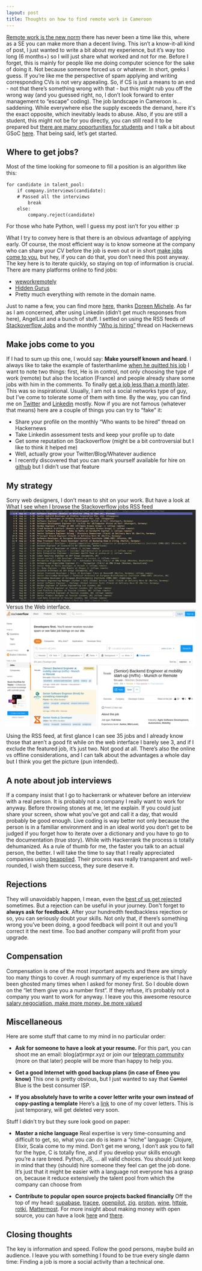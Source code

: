 ```yaml
---
layout: post
title: Thoughts on how to find remote work in Cameroon
---
```


[Remote work is the new norm](<https://www.economist.com/graphic-detail/2021/08/11/for-programmers-remote-working-is-becoming-the-norm>)
there has never been a time like this, where as a SE you can make more than a
decent living. This isn&rsquo;t a know-it-all kind of post, I just wanted to write a
bit about my experience, but it&rsquo;s way too long (6 months+) so I will just share
what worked and not for me.  Before I forget, this is mainly for people like me doing
computer science for the sake of doing it. Not because someone forced us or
whatever. In short, geeks I guess. If you&rsquo;re like me the perspective of spam
applying and writing corresponding CVs is not very appealing. So, if CS is just
a means to an end - not that there&rsquo;s something wrong with that -  but this might
rub you off the wrong way (and you guessed right, no, I don&rsquo;t look forward to
enter management to &ldquo;escape&rdquo; coding). The job landscape in Cameroon is&#x2026;
saddening. While everywhere else the supply exceeds the demand, here it's the
exact opposite, which inevitably leads to abuse. Also, if you are still a student, this might
not be for you directly, you can still read it to be prepared but [there are
many opportunities for students](<https://github.com/deepanshu1422/List-Of-Open-Source-Internships-Programs>) and I talk
a bit about GSoC [here](../Guerilla-Gsoc/). That being said, let&rsquo;s get started.


<a id="orgdc3fe01"></a>

## Where to get jobs?

Most of the time looking for someone to fill a position is an algorithm like this:
```
for candidate in talent_pool:
    if company.interviews(candidate):
    # Passed all the interviews
        break
    else:
        company.reject(candidate)
```
For those who hate Python, well I guess my post isn&rsquo;t for you either :p

What I try to convey here is that there is an obvious advantage of applying early. Of course, the most efficient
way is to know someone at the company who can share your CV before the job is
even out or in short [make jobs come to you](#org595a31d), but hey, if you can do that, you don&rsquo;t need this post anyway.
The key here is to iterate quickly, so staying on top of information is crucial.
There are many platforms online to find jobs:

-   [weworkremotely](<https://weworkremotely.com/>)
-   [Hidden Gurus](<https://hiddengurus.com/>)
-   Pretty much everything with remote in the domain name.

Just to name a few, you can find more [here](<https://docs.google.com/spreadsheets/d/1JfNAbUX_lN9K3MCNHO15GJtJ5qpk7H9Cl3xTBwv2FR8/htmlview>),
thanks [Doreen Michele](<https://news.ycombinator.com/item?id=25312556>).
As far as I am concerned, after using Linkedin (didn&rsquo;t get much responses from here), AngelList and a bunch of stuff.
I settled on using the RSS feeds of [Stackoverflow Jobs](<https://stackoverflow.com/jobs/feed>) and the monthly [&ldquo;Who is hiring&rdquo;](<https://hnrss.org/whoishiring/jobs>) thread on Hackernews


<a id="org5063d35"></a>

## <a id="org595a31d"></a> Make jobs come to you

If I had to sum up this one, I would say: **Make yourself known and heard**. I
always like to take the example of fasterthanlime [when he quitted his job](<https://twitter.com/fasterthanlime/status/1292239088704258049>) I want to
note two things: first, He is in control, not only choosing the type of work (remote) but
also the location (France) and people already share some jobs with him in the comments.
To finally [get a job less than a month later](<https://twitter.com/fasterthanlime/status/1301237794828963841>). This
was so inspirational. Usually, I am not a social networks type of guy, but I&rsquo;ve come to tolerate some of them
with time. By the way, you can find me on [Twitter](<https://twitter.com/_paulmairo>) and [Linkedin](<https://www.linkedin.com/in/mpr/>) mostly.
Now if you are not famous (whatever that means) here are a couple of things you can try to &ldquo;fake&rdquo; it:

-   Share your profile on the monthly &ldquo;Who wants to be hired&rdquo; thread on Hackernews
-   Take Linkedin assessment tests and keep your profile up to date
-   Get some reputation on Stackoverflow (might be a bit controversial but I like to think it helped me)
-   Well, actually grow your Twitter/Blog/Whatever audience
-   I recently discovered that you can mark yourself available for hire on [github](https://github.com/settings/profile) but I didn&rsquo;t use that feature


<a id="org7d7f1dd"></a>

## My strategy

Sorry web designers, I don&rsquo;t mean to shit on your work. But have a look at
What I see when I browse the Stackoverflow jobs RSS feed
![newsboat stackoverflow jobs](../images/newsboat_stackoverflow_jobs.jpg)
Versus the Web interface.
![stackoverflow jobs web interface](../images/stackoverflow_jobs_web.jpg)

Using the RSS feed, at first glance I can see 35 jobs and I already know those
that aren&rsquo;t a good fit while on the web interface I barely see 3, and if I exclude the featured job, it&rsquo;s just two. Not good at all. There&rsquo;s also the
online vs offline considerations, and I can talk about the advantages a whole
day but I think you get the picture (pun intended).


<a id="orgdc32eae"></a>

## A note about job interviews

If a company insist that I go to hackerrank or whatever before an interview
with a real person. It is probably not a company I really want to work for anyway.
Before throwing stones at me, let me explain. If you could just share your screen,
show what you&rsquo;ve got and call it a day, that would probably be good enough.
Live coding is way better not only because the person is in a familiar
environment and in an ideal world you don&rsquo;t get to be judged if you forget
how to iterate over a dictionary and you have to go to the documentation (true
story). While with Hackerrank the process is totally dehumanized. As a rule of thumb
for me, the faster you talk to an actual person, the better. I will take the time to say
that I really appreciated companies using [beapplied](<https://www.beapplied.com/>). Their
process was really transparent and well-rounded, I wish them success, they sure
deserve it.


<a id="orge881430"></a>

## Rejections

They will unavoidably happen, I mean, even the [best of us get rejected](<https://web.eecs.utk.edu/~azh/blog/allmyrejections.html>)
sometimes. But a rejection can be useful in your journey. Don't forget to  **always ask for
feedback**. After your hundredth feedbackless rejection or so, you can seriously doubt your skills.
Not only that, if there&rsquo;s something wrong you&rsquo;ve been doing, a good feedback
will point it out and you&rsquo;ll correct it the next time. Too bad another
company will profit from your upgrade.


<a id="org861dd5d"></a>

## Compensation

Compensation is one of the most important aspects and there are simply too many things to cover.
A rough summary of my experience is that I have been ghosted many times when I asked for money first. So
I double down on the &ldquo;let them give you a number first&rdquo;. If they refuse, it&rsquo;s probably not
a company you want to work for anyway. I leave you this awesome resource [salary negociation, make more money, be more valued](<https://www.kalzumeus.com/2012/01/23/salary-negotiation/>)

<a id="orgfb63a65"></a>

## Miscellaneous

Here are some stuff that came to my mind in no particular order:

-   **Ask for someone to have a look at your resume.**
    For this part, you can shoot me an email: blog(at)rmpr.xyz or join our [telegram community](<https://t.me/joinchat/8VX3yG6k7GI0NjY0>) (more on that later)
    people will be more than happy to help you.

-   **Get a good Internet with good backup plans (in case of Eneo you know)**
    This one is pretty obvious, but I just wanted to say that ~~Camtel~~ Blue is the
    best consumer ISP.

-   **If you absolutely have to write a cover letter write your own instead of copy-pasting a template**
    Here&rsquo;s a [link](<https://paste.centos.org/view/7791344b>) to one of my cover letters. This is just
    temporary, will get deleted very soon.

Stuff I didn&rsquo;t try but they sure look good on paper:

-   **Master a niche language**
    Real expertise is very time-consuming and difficult to get, so, what you can
    do is learn a &ldquo;niche&rdquo; language: Clojure, Elixir, Scala come to my mind. Don&rsquo;t get
    me wrong, I don&rsquo;t ask you to fall for the hype,  C is totally fine, and if you
    develop your skills enough you&rsquo;re a rare breed. Python, JS, &#x2026; all valid choices. You should just keep in mind that they (should) hire someone they feel can get the job done. It&rsquo;s
    just that it might be easier with a language not everyone has a grasp on, because it
    reduce extensively the talent pool from which the company can choose from

-   **Contribute to popular open source projects backed financially**
    Off the top of my head: [supabase](<https://github.com/supabase/supabase>),
    [tracee](<https://github.com/aquasecurity/tracee>),
    [openpilot](<https://github.com/commaai/openpilot>),
    [zig](<https://github.com/ziglang/zig>),
    [proton](<https://github.com/ValveSoftware/Proton>),
    [wine](<https://wiki.winehq.org/Submitting_Patches>),
    [httpie](<https://github.com/httpie/httpie>),
    [rotki](<https://github.com/rotki/rotki>),
    [Mattermost](<https://github.com/mattermost>).
    For more insight about making money with open source, you can have a look
    [here](<https://twitter.com/VittoStack/status/1433324585659871237?s=19>) and
    [there](<https://drewdevault.com/2020/11/20/A-few-ways-to-make-money-in-FOSS.html>).


<a id="org631fcf6"></a>

## Closing thoughts

The key is information and speed. Follow the good persons, maybe build an audience.
I leave you with something I found to be true every single damn time:
Finding a job is more a social activity than a technical one.



